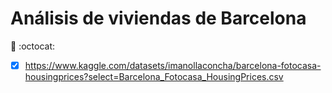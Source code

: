 # Análisis de viviendas de Barcelona

:metal: :octocat:

- [x]  https://www.kaggle.com/datasets/imanollaconcha/barcelona-fotocasa-housingprices?select=Barcelona_Fotocasa_HousingPrices.csv
